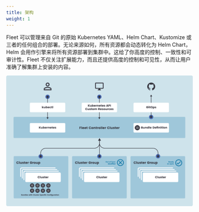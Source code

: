 ```yaml
---
title: 架构
weight: 1
---
```


Fleet 可以管理来自 Git 的原始 Kubernetes YAML、Helm Chart、Kustomize 或三者的任何组合的部署。无论来源如何，所有资源都会动态转化为 Helm Chart，Helm 会用作引擎来将所有资源部署到集群中。这给了你高度的控制、一致性和可审计性。Fleet 不仅关注扩展能力，而且还提供高度的控制和可见性，从而让用户准确了解集群上安装的内容。

![架构](/img/fleet-architecture.svg)

